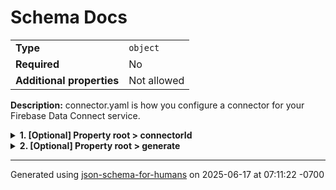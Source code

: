 # Schema Docs

|                           |             |
| ------------------------- | ----------- |
| **Type**                  | `object`    |
| **Required**              | No          |
| **Additional properties** | Not allowed |

**Description:** connector.yaml is how you configure a connector for your Firebase Data Connect service.

<details>
<summary>
<strong> <a name="connectorId"></a>1. [Optional] Property root > connectorId</strong>  

</summary>
<blockquote>

|              |          |
| ------------ | -------- |
| **Type**     | `string` |
| **Required** | No       |

**Description:** The ID of the Firebase Data Connect connector.

</blockquote>
</details>

<details>
<summary>
<strong> <a name="generate"></a>2. [Optional] Property root > generate</strong>  

</summary>
<blockquote>

|                           |             |
| ------------------------- | ----------- |
| **Type**                  | `object`    |
| **Required**              | No          |
| **Additional properties** | Not allowed |

<details>
<summary>
<strong> <a name="generate_javascriptSdk"></a>2.1. [Optional] Property root > generate > javascriptSdk</strong>  

</summary>
<blockquote>

|                           |                  |
| ------------------------- | ---------------- |
| **Type**                  | `combining`      |
| **Required**              | No               |
| **Additional properties** | Any type allowed |

**Description:** Configuration for a generated Javascript SDK

<blockquote>

| One of(Option)                                    |
| ------------------------------------------------- |
| [javascriptSdk](#generate_javascriptSdk_oneOf_i0) |
| [item 1](#generate_javascriptSdk_oneOf_i1)        |

<blockquote>

#### <a name="generate_javascriptSdk_oneOf_i0"></a>2.1.1. Property `root > generate > javascriptSdk > oneOf > javascriptSdk`

|                           |                             |
| ------------------------- | --------------------------- |
| **Type**                  | `object`                    |
| **Required**              | No                          |
| **Additional properties** | Any type allowed            |
| **Defined in**            | #/definitions/javascriptSdk |

<details>
<summary>
<strong> <a name="generate_javascriptSdk_oneOf_i0_outputDir"></a>2.1.1.1. [Optional] Property root > generate > javascriptSdk > oneOf > item 0 > outputDir</strong>  

</summary>
<blockquote>

|              |          |
| ------------ | -------- |
| **Type**     | `string` |
| **Required** | No       |

**Description:** Path to the directory where generated files should be written to.

</blockquote>
</details>

<details>
<summary>
<strong> <a name="generate_javascriptSdk_oneOf_i0_package"></a>2.1.1.2. [Optional] Property root > generate > javascriptSdk > oneOf > item 0 > package</strong>  

</summary>
<blockquote>

|              |          |
| ------------ | -------- |
| **Type**     | `string` |
| **Required** | No       |

**Description:** The package name to use for the generated code.

</blockquote>
</details>

<details>
<summary>
<strong> <a name="generate_javascriptSdk_oneOf_i0_packageJSONDir"></a>2.1.1.3. [Optional] Property root > generate > javascriptSdk > oneOf > item 0 > packageJSONDir</strong>  

</summary>
<blockquote>

|              |          |
| ------------ | -------- |
| **Type**     | `string` |
| **Required** | No       |

**Description:** The directory containining the package.json to install the generated package in.

</blockquote>
</details>

</blockquote>
<blockquote>

#### <a name="generate_javascriptSdk_oneOf_i1"></a>2.1.2. Property `root > generate > javascriptSdk > oneOf > item 1`

|              |         |
| ------------ | ------- |
| **Type**     | `array` |
| **Required** | No      |

|                      | Array restrictions |
| -------------------- | ------------------ |
| **Min items**        | N/A                |
| **Max items**        | N/A                |
| **Items unicity**    | False              |
| **Additional items** | False              |
| **Tuple validation** | See below          |

| Each item of this array must be                         | Description |
| ------------------------------------------------------- | ----------- |
| [javascriptSdk](#generate_javascriptSdk_oneOf_i1_items) | -           |

##### <a name="autogenerated_heading_2"></a>2.1.2.1. root > generate > javascriptSdk > oneOf > item 1 > javascriptSdk

|                           |                                                                     |
| ------------------------- | ------------------------------------------------------------------- |
| **Type**                  | `object`                                                            |
| **Required**              | No                                                                  |
| **Additional properties** | Any type allowed                                                    |
| **Same definition as**    | [generate_javascriptSdk_oneOf_i0](#generate_javascriptSdk_oneOf_i0) |

</blockquote>

</blockquote>

</blockquote>
</details>

<details>
<summary>
<strong> <a name="generate_dartSdk"></a>2.2. [Optional] Property root > generate > dartSdk</strong>  

</summary>
<blockquote>

|                           |                  |
| ------------------------- | ---------------- |
| **Type**                  | `combining`      |
| **Required**              | No               |
| **Additional properties** | Any type allowed |

**Description:** Configuration for a generated Dart SDK

<blockquote>

| One of(Option)                        |
| ------------------------------------- |
| [dartSdk](#generate_dartSdk_oneOf_i0) |
| [item 1](#generate_dartSdk_oneOf_i1)  |

<blockquote>

#### <a name="generate_dartSdk_oneOf_i0"></a>2.2.1. Property `root > generate > dartSdk > oneOf > dartSdk`

|                           |                       |
| ------------------------- | --------------------- |
| **Type**                  | `object`              |
| **Required**              | No                    |
| **Additional properties** | Any type allowed      |
| **Defined in**            | #/definitions/dartSdk |

<details>
<summary>
<strong> <a name="generate_dartSdk_oneOf_i0_outputDir"></a>2.2.1.1. [Optional] Property root > generate > dartSdk > oneOf > item 0 > outputDir</strong>  

</summary>
<blockquote>

|              |          |
| ------------ | -------- |
| **Type**     | `string` |
| **Required** | No       |

**Description:** Path to the directory where generated files should be written to.

</blockquote>
</details>

<details>
<summary>
<strong> <a name="generate_dartSdk_oneOf_i0_package"></a>2.2.1.2. [Optional] Property root > generate > dartSdk > oneOf > item 0 > package</strong>  

</summary>
<blockquote>

|              |          |
| ------------ | -------- |
| **Type**     | `string` |
| **Required** | No       |

**Description:** The package name to use for the generated code.

</blockquote>
</details>

</blockquote>
<blockquote>

#### <a name="generate_dartSdk_oneOf_i1"></a>2.2.2. Property `root > generate > dartSdk > oneOf > item 1`

|              |         |
| ------------ | ------- |
| **Type**     | `array` |
| **Required** | No      |

|                      | Array restrictions |
| -------------------- | ------------------ |
| **Min items**        | N/A                |
| **Max items**        | N/A                |
| **Items unicity**    | False              |
| **Additional items** | False              |
| **Tuple validation** | See below          |

| Each item of this array must be             | Description |
| ------------------------------------------- | ----------- |
| [dartSdk](#generate_dartSdk_oneOf_i1_items) | -           |

##### <a name="autogenerated_heading_3"></a>2.2.2.1. root > generate > dartSdk > oneOf > item 1 > dartSdk

|                           |                                                         |
| ------------------------- | ------------------------------------------------------- |
| **Type**                  | `object`                                                |
| **Required**              | No                                                      |
| **Additional properties** | Any type allowed                                        |
| **Same definition as**    | [generate_dartSdk_oneOf_i0](#generate_dartSdk_oneOf_i0) |

</blockquote>

</blockquote>

</blockquote>
</details>

<details>
<summary>
<strong> <a name="generate_kotlinSdk"></a>2.3. [Optional] Property root > generate > kotlinSdk</strong>  

</summary>
<blockquote>

|                           |                  |
| ------------------------- | ---------------- |
| **Type**                  | `combining`      |
| **Required**              | No               |
| **Additional properties** | Any type allowed |

**Description:** Configuration for a generated Kotlin SDK

<blockquote>

| One of(Option)                            |
| ----------------------------------------- |
| [kotlinSdk](#generate_kotlinSdk_oneOf_i0) |
| [item 1](#generate_kotlinSdk_oneOf_i1)    |

<blockquote>

#### <a name="generate_kotlinSdk_oneOf_i0"></a>2.3.1. Property `root > generate > kotlinSdk > oneOf > kotlinSdk`

|                           |                         |
| ------------------------- | ----------------------- |
| **Type**                  | `object`                |
| **Required**              | No                      |
| **Additional properties** | Any type allowed        |
| **Defined in**            | #/definitions/kotlinSdk |

<details>
<summary>
<strong> <a name="generate_kotlinSdk_oneOf_i0_outputDir"></a>2.3.1.1. [Optional] Property root > generate > kotlinSdk > oneOf > item 0 > outputDir</strong>  

</summary>
<blockquote>

|              |          |
| ------------ | -------- |
| **Type**     | `string` |
| **Required** | No       |

**Description:** Path to the directory where generated files should be written to.

</blockquote>
</details>

<details>
<summary>
<strong> <a name="generate_kotlinSdk_oneOf_i0_package"></a>2.3.1.2. [Optional] Property root > generate > kotlinSdk > oneOf > item 0 > package</strong>  

</summary>
<blockquote>

|              |          |
| ------------ | -------- |
| **Type**     | `string` |
| **Required** | No       |

**Description:** The package name to use for the generated code.

</blockquote>
</details>

</blockquote>
<blockquote>

#### <a name="generate_kotlinSdk_oneOf_i1"></a>2.3.2. Property `root > generate > kotlinSdk > oneOf > item 1`

|              |         |
| ------------ | ------- |
| **Type**     | `array` |
| **Required** | No      |

|                      | Array restrictions |
| -------------------- | ------------------ |
| **Min items**        | N/A                |
| **Max items**        | N/A                |
| **Items unicity**    | False              |
| **Additional items** | False              |
| **Tuple validation** | See below          |

| Each item of this array must be                 | Description |
| ----------------------------------------------- | ----------- |
| [kotlinSdk](#generate_kotlinSdk_oneOf_i1_items) | -           |

##### <a name="autogenerated_heading_4"></a>2.3.2.1. root > generate > kotlinSdk > oneOf > item 1 > kotlinSdk

|                           |                                                             |
| ------------------------- | ----------------------------------------------------------- |
| **Type**                  | `object`                                                    |
| **Required**              | No                                                          |
| **Additional properties** | Any type allowed                                            |
| **Same definition as**    | [generate_kotlinSdk_oneOf_i0](#generate_kotlinSdk_oneOf_i0) |

</blockquote>

</blockquote>

</blockquote>
</details>

<details>
<summary>
<strong> <a name="generate_swiftSdk"></a>2.4. [Optional] Property root > generate > swiftSdk</strong>  

</summary>
<blockquote>

|                           |                  |
| ------------------------- | ---------------- |
| **Type**                  | `combining`      |
| **Required**              | No               |
| **Additional properties** | Any type allowed |

**Description:** Configuration for a generated Swift SDK

<blockquote>

| One of(Option)                          |
| --------------------------------------- |
| [swiftSdk](#generate_swiftSdk_oneOf_i0) |
| [item 1](#generate_swiftSdk_oneOf_i1)   |

<blockquote>

#### <a name="generate_swiftSdk_oneOf_i0"></a>2.4.1. Property `root > generate > swiftSdk > oneOf > swiftSdk`

|                           |                        |
| ------------------------- | ---------------------- |
| **Type**                  | `object`               |
| **Required**              | No                     |
| **Additional properties** | Any type allowed       |
| **Defined in**            | #/definitions/swiftSdk |

<details>
<summary>
<strong> <a name="generate_swiftSdk_oneOf_i0_outputDir"></a>2.4.1.1. [Optional] Property root > generate > swiftSdk > oneOf > item 0 > outputDir</strong>  

</summary>
<blockquote>

|              |          |
| ------------ | -------- |
| **Type**     | `string` |
| **Required** | No       |

**Description:** Path to the directory where generated files should be written to.

</blockquote>
</details>

</blockquote>
<blockquote>

#### <a name="generate_swiftSdk_oneOf_i1"></a>2.4.2. Property `root > generate > swiftSdk > oneOf > item 1`

|              |         |
| ------------ | ------- |
| **Type**     | `array` |
| **Required** | No      |

|                      | Array restrictions |
| -------------------- | ------------------ |
| **Min items**        | N/A                |
| **Max items**        | N/A                |
| **Items unicity**    | False              |
| **Additional items** | False              |
| **Tuple validation** | See below          |

| Each item of this array must be               | Description |
| --------------------------------------------- | ----------- |
| [swiftSdk](#generate_swiftSdk_oneOf_i1_items) | -           |

##### <a name="autogenerated_heading_5"></a>2.4.2.1. root > generate > swiftSdk > oneOf > item 1 > swiftSdk

|                           |                                                           |
| ------------------------- | --------------------------------------------------------- |
| **Type**                  | `object`                                                  |
| **Required**              | No                                                        |
| **Additional properties** | Any type allowed                                          |
| **Same definition as**    | [generate_swiftSdk_oneOf_i0](#generate_swiftSdk_oneOf_i0) |

</blockquote>

</blockquote>

</blockquote>
</details>

<details>
<summary>
<strong> <a name="generate_llmTools"></a>2.5. [Optional] Property root > generate > llmTools</strong>  

</summary>
<blockquote>

|                           |                  |
| ------------------------- | ---------------- |
| **Type**                  | `combining`      |
| **Required**              | No               |
| **Additional properties** | Any type allowed |

<blockquote>

| One of(Option)                          |
| --------------------------------------- |
| [llmTools](#generate_llmTools_oneOf_i0) |
| [item 1](#generate_llmTools_oneOf_i1)   |

<blockquote>

#### <a name="generate_llmTools_oneOf_i0"></a>2.5.1. Property `root > generate > llmTools > oneOf > llmTools`

|                           |                        |
| ------------------------- | ---------------------- |
| **Type**                  | `object`               |
| **Required**              | No                     |
| **Additional properties** | Any type allowed       |
| **Defined in**            | #/definitions/llmTools |

<details>
<summary>
<strong> <a name="generate_llmTools_oneOf_i0_outputFile"></a>2.5.1.1. [Optional] Property root > generate > llmTools > oneOf > item 0 > outputFile</strong>  

</summary>
<blockquote>

|              |          |
| ------------ | -------- |
| **Type**     | `string` |
| **Required** | No       |

**Description:** Path where the JSON LLM tool definitions file should be generated.

</blockquote>
</details>

</blockquote>
<blockquote>

#### <a name="generate_llmTools_oneOf_i1"></a>2.5.2. Property `root > generate > llmTools > oneOf > item 1`

|              |         |
| ------------ | ------- |
| **Type**     | `array` |
| **Required** | No      |

|                      | Array restrictions |
| -------------------- | ------------------ |
| **Min items**        | N/A                |
| **Max items**        | N/A                |
| **Items unicity**    | False              |
| **Additional items** | False              |
| **Tuple validation** | See below          |

| Each item of this array must be               | Description |
| --------------------------------------------- | ----------- |
| [llmTools](#generate_llmTools_oneOf_i1_items) | -           |

##### <a name="autogenerated_heading_6"></a>2.5.2.1. root > generate > llmTools > oneOf > item 1 > llmTools

|                           |                                                           |
| ------------------------- | --------------------------------------------------------- |
| **Type**                  | `object`                                                  |
| **Required**              | No                                                        |
| **Additional properties** | Any type allowed                                          |
| **Same definition as**    | [generate_llmTools_oneOf_i0](#generate_llmTools_oneOf_i0) |

</blockquote>

</blockquote>

</blockquote>
</details>

</blockquote>
</details>

----------------------------------------------------------------------------------------------------------------------------
Generated using [json-schema-for-humans](https://github.com/coveooss/json-schema-for-humans) on 2025-06-17 at 07:11:22 -0700